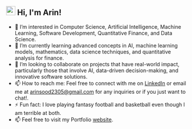 ##  <img src="https://media.giphy.com/media/hvRJCLFzcasrR4ia7z/giphy.gif" width="25"> Hi, I'm Arin!

- 👀 I’m interested in Computer Science, Artificial Intelligence, Machine Learning, Software Development, Quantitative Finance, and Data Science.
- 🌱 I’m currently learning advanced concepts in AI, machine learning models, mathematics, data science techniques, and quantitative analysis for finance.
- 💞️ I’m looking to collaborate on projects that have real-world impact, particularly those that involve AI, data-driven decision-making, and innovative software solutions.
- 📫 How to reach me: Feel free to connect with me on [LinkedIn](www.linkedin.com/in/arin-sood) or email me at [arinsood2305@gmail.com](mailto:arinsood2305@gmail.com) for any inquiries or if you just want to chat!.
- ⚡ Fun fact: I love playing fantasy football and basketball even though I am terrible at both.
- 📫 Feel free to visit my Portfolio [website](https://arin101230523.github.io/Portfolio/).
